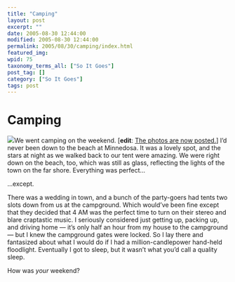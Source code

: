```yaml
---
title: "Camping"
layout: post
excerpt: ""
date: 2005-08-30 12:44:00
modified: 2005-08-30 12:44:00
permalink: 2005/08/30/camping/index.html
featured_img: 
wpid: 75
taxonomy_terms_all: ["So It Goes"]
post_tag: []
category: ["So It Goes"]
tags: post
---
```


# Camping

[![](http://static.flickr.com/29/39830035_e6cac64ca8_m.jpg)](http://www.flickr.com/photos/pj/tags/camping/)We went camping on the weekend. \[**edit**: [The photos are now posted.](http://www.flickr.com/photos/pj/tags/camping/)\] I’d never been down to the beach at Minnedosa. It was a lovely spot, and the stars at night as we walked back to our tent were amazing. We were right down on the beach, too, which was still as glass, reflecting the lights of the town on the far shore. Everything was perfect…

…except.

There was a wedding in town, and a bunch of the party-goers had tents two slots down from us at the campground. Which would’ve been fine except that they decided that 4 AM was the perfect time to turn on their stereo and blare craptastic music. I seriously considered just getting up, packing up, and driving home — it’s only half an hour from my house to the campground — but I knew the campground gates were locked. So I lay there and fantasized about what I would do if I had a million-candlepower hand-held floodlight. Eventually I got to sleep, but it wasn’t what you’d call a quality sleep.

How was *your* weekend?